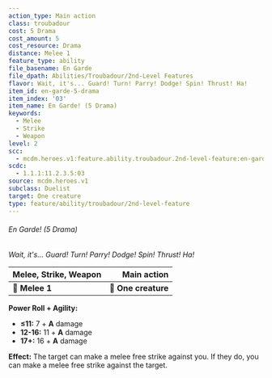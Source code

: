 ```yaml
---
action_type: Main action
class: troubadour
cost: 5 Drama
cost_amount: 5
cost_resource: Drama
distance: Melee 1
feature_type: ability
file_basename: En Garde
file_dpath: Abilities/Troubadour/2nd-Level Features
flavor: Wait, it's... Guard! Turn! Parry! Dodge! Spin! Thrust! Ha!
item_id: en-garde-5-drama
item_index: '03'
item_name: En Garde! (5 Drama)
keywords:
  - Melee
  - Strike
  - Weapon
level: 2
scc:
  - mcdm.heroes.v1:feature.ability.troubadour.2nd-level-feature:en-garde-5-drama
scdc:
  - 1.1.1:11.2.3.5:03
source: mcdm.heroes.v1
subclass: Duelist
target: One creature
type: feature/ability/troubadour/2nd-level-feature
---
```


###### En Garde! (5 Drama)

*Wait, it's... Guard! Turn! Parry! Dodge! Spin! Thrust! Ha!*

| **Melee, Strike, Weapon** |     **Main action** |
| ------------------------- | ------------------: |
| **📏 Melee 1**            | **🎯 One creature** |

**Power Roll + Agility:**

- **≤11:** 7 + **A** damage
- **12-16:** 11 + **A** damage
- **17+:** 16 + **A** damage

**Effect:** The target can make a melee free strike against you. If they do, you can make a melee free strike against the target.
